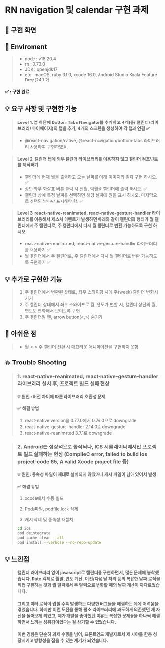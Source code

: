 # RN navigation 및 calendar 구현 과제

## 🎥 구현 화면

## 📌 Enviroment

> - node : v18.20.4
> - rn : 0.73.0
> - JDK : openjdk17
> - etc : macOS, ruby 3.1.0, xcode 16.0, Android Studio Koala Feature Drop(24.1.2)

#### ✅ : 구현 완료

## 💡 요구 사항 및 구현한 기능

> #### Level 1. 앱 하단에 Bottom Tabs Navigator를 추가하고 4개(홈/ 캘린더/라이브러리/ 마이페이지)의 탭을 추가, 4개의 스크린을 생성하여 각 탭과 연결 ✅
>
> - @react-navigation/native, @react-navigation/bottom-tabs 라이브러리 사용하여 구현하였음.

> #### Level 2. 캘린더 탭에 외부 캘린더 라이브러리를 이용하지 않고 캘린더 컴포넌트를 제작하기
>
> - 캘린더에 현재 월을 출력하고 오늘 날짜를 아래 이미지와 같이 구현 하시오. ✅
> - 상단 좌우 화살표 버튼 클릭 시 전월, 익월을 캘린더에 출력 하시오. ✅
> - 캘린더 상에 특정 날짜를 선택하면 해당 날짜에 원을 표시 하시오. 마지막으로 선택된 날짜만 표시해야 함. ✅

> #### Level 3. react-native-reanimated, react-native-gesture-handler 라이브러리를 이용해서 제스처 이벤트가 발생하면 아래와 같이 캘린더의 형태가 월 캘린더에서 주 캘린더로, 주 캘린더에서 다시 월 캘린더로 변환 가능하도록 구현 하시오
>
> - react-native-reanimated, react-native-gesture-handler 라이브러리를 이용하기 ✅
> - 월 캘린더에서 주 캘린더로, 주 캘린더에서 다시 월 캘린더로 변환 가능하도록 구현하기 ✅

## 💡 추가로 구현한 기능

> 1. 주 캘린더에서 변환된 상태로, 좌우 스와이핑 시에 주(week) 캘린더 변화시키기
> 2. 주 캘린더 상태에서 좌우 스와이프로 월, 연도가 변할 시, 캘린더 상단의 월, 연도도 변화해서 보이도록 구현
> 3. 주 캘린더일 땐, arrow button(<,>) 숨기기

## 📍 아쉬운 점

> - 월 <-> 주 캘린더 전환 시 매끄러운 애니메이션을 구현하지 못함

## 💥 Trouble Shooting

> ### 1. react-native-reanimated, react-native-gesture-handler 라이브러리 설치 후, 프로젝트 빌드 실패 현상
>
> #### 💡 원인 : 버전 차이에 따른 라이브러리 호환성 문제
>
> #### ✅ 해결 방법
>
> 1.  react-native version을 0.77.0에서 0.76.0으로 downgrade
> 2.  react-native-gesture-handler 2.14.0로 downgrade
> 3.  react-native-reanimated 3.7.1로 downgrade

> ### 2. Android는 정상적으로 동작되나, IOS 시뮬레이터에서만 프로젝트 빌드 실패하는 현상 (CompileC error, failed to build ios project-code 65, A valid Xcode project file 등)
>
> #### 💡 원인: 종속성 파일이 제대로 설치되지 않았거나 캐시 파일이 남아 있어서 발생
>
> #### ✅ 해결 방법
>
> 1. xcode에서 수동 빌드
> 2. Pods파일, podfile.lock 삭제
>
> 3. 캐시 삭제 및 종속성 재설치
>
> ```bash
> cd ios
> pod deintegrate
> pod cache clean --all
> pod install --verbose --no-repo-update
> ```

## 💡 느낀점

> #### 캘린더 라이브러리 없이 javascript로 캘린더를 구현하면서, 많은 문제에 봉착했습니다. Date 객체로 월말, 연도 계산, 이전/다음 달 처리 등의 복잡한 날짜 로직을 직접 구현하는 것과 월 달력에서 주 달력으로 변화할 때의 날짜 계산이 까다로웠습니다.
>
> #### 그리고 여러 로직이 겹칠 수록 발생하는 다양한 버그들을 해결하는 데에 어려움을 겪었습니다. 하지만 이런 도전을 통해 평소 라이브러리에 과도하게 의존했던 제 자신을 돌아보게 되었고, 제가 개발을 좋아했던 이유는 복잡한 문제들을 하나씩 해결하면서 느끼는 성취감이었다는 걸 상기할 수 있었습니다.
>
> #### 이번 경험은 단순히 과제 수행을 넘어, 프론트엔드 개발자로서 제 시야를 한층 성장시키고 방향성을 잡을 수 있는 계기가 되었습니다.
